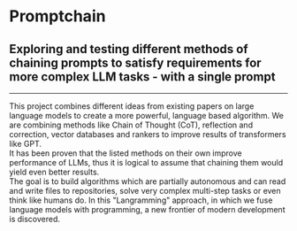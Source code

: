# Promptchain
## Exploring and testing different methods of chaining prompts to satisfy requirements for more complex LLM tasks - with a single prompt
---
This project combines different ideas from existing papers on large language models to create a more powerful, language based algorithm. We are combining methods like Chain of Thought (CoT), reflection and correction, vector databases and rankers to improve results of transformers like GPT.\
It has been proven that the listed methods on their own improve performance of LLMs, thus it is logical to assume that chaining them would yield even better results.\
The goal is to build algorithms which are partially autonomous and can read and write files to repositories, solve very complex multi-step tasks or even think like humans do. In this "Langramming" approach, in which we fuse language models with programming, a new frontier of modern development is discovered.
